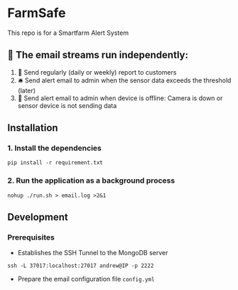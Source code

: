 # FarmSafe

This repo is for a Smartfarm Alert System

## 📨 The email streams run independently:
1. 📅 Send regularly (daily or weekly) report to customers
2. 🛎️ Send alert email to admin when the sensor data exceeds the threshold (later)
3. 🚨 Send alert email to admin when device is offline: Camera is down or sensor device is not sending data

## Installation

### 1. Install the dependencies

```
pip install -r requirement.txt
```

### 2. Run the application as a background process

```
nohup ./run.sh > email.log >2&1
```

## Development

### Prerequisites

- Establishes the SSH Tunnel to the MongoDB server

```
ssh -L 37017:localhost:27017 andrew@IP -p 2222
```

- Prepare the email configuration file `config.yml` 
